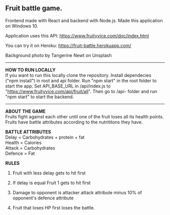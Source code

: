 ## Fruit battle game. 

Frontend made with React and backend with Node.js. Made this application on Windows 10.

Application uses this API: https://www.fruityvice.com/doc/index.html

You can try it on Heroku: https://fruit-battle.herokuapp.com/

Background photo by Tangerine Newt on Unsplash

-----

**HOW TO RUN LOCALLY**  
If you want to run this locally clone the repository. Install dependecies ("npm install") in root and api folder. Run "npm start" in the root folder to start the app. Set API_BASE_URL in /api/index.js to "https://www.fruityvice.com/api/fruit/all". Then go to /api- folder and run "npm start" to start the backend.

-----
**ABOUT THE GAME**  
Fruits fight against each other until one of the fruit loses all its health points. Fruits have battle attributes according to the nutrititons they have.

**BATTLE ATTRIBUTES**  
Delay = Carbohydrates + protein + fat  
Health = Calories  
Attack = Carbohydrates  
Defence = Fat  

**RULES**

1. Fruit with less delay gets to hit first

2. If delay is equal Fruit 1 gets to hit first

3. Damage to opponent is attacker attack attribute minus 10% of opponent's defence attribute

4. Fruit that loses HP first loses the battle.

